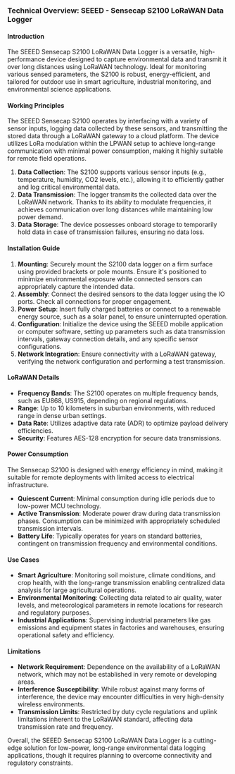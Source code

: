 ### Technical Overview: SEEED - Sensecap S2100 LoRaWAN Data Logger

#### Introduction
The SEEED Sensecap S2100 LoRaWAN Data Logger is a versatile, high-performance device designed to capture environmental data and transmit it over long distances using LoRaWAN technology. Ideal for monitoring various sensed parameters, the S2100 is robust, energy-efficient, and tailored for outdoor use in smart agriculture, industrial monitoring, and environmental science applications.

#### Working Principles
The SEEED Sensecap S2100 operates by interfacing with a variety of sensor inputs, logging data collected by these sensors, and transmitting the stored data through a LoRaWAN gateway to a cloud platform. The device utilizes LoRa modulation within the LPWAN setup to achieve long-range communication with minimal power consumption, making it highly suitable for remote field operations.

1. **Data Collection**: The S2100 supports various sensor inputs (e.g., temperature, humidity, CO2 levels, etc.), allowing it to efficiently gather and log critical environmental data.
2. **Data Transmission**: The logger transmits the collected data over the LoRaWAN network. Thanks to its ability to modulate frequencies, it achieves communication over long distances while maintaining low power demand.
3. **Data Storage**: The device possesses onboard storage to temporarily hold data in case of transmission failures, ensuring no data loss.

#### Installation Guide
1. **Mounting**: Securely mount the S2100 data logger on a firm surface using provided brackets or pole mounts. Ensure it's positioned to minimize environmental exposure while connected sensors can appropriately capture the intended data.
2. **Assembly**: Connect the desired sensors to the data logger using the IO ports. Check all connections for proper engagement.
3. **Power Setup**: Insert fully charged batteries or connect to a renewable energy source, such as a solar panel, to ensure uninterrupted operation.
4. **Configuration**: Initialize the device using the SEEED mobile application or computer software, setting up parameters such as data transmission intervals, gateway connection details, and any specific sensor configurations.
5. **Network Integration**: Ensure connectivity with a LoRaWAN gateway, verifying the network configuration and performing a test transmission.

#### LoRaWAN Details
- **Frequency Bands**: The S2100 operates on multiple frequency bands, such as EU868, US915, depending on regional regulations.
- **Range**: Up to 10 kilometers in suburban environments, with reduced range in dense urban settings.
- **Data Rate**: Utilizes adaptive data rate (ADR) to optimize payload delivery efficiencies.
- **Security**: Features AES-128 encryption for secure data transmissions.

#### Power Consumption
The Sensecap S2100 is designed with energy efficiency in mind, making it suitable for remote deployments with limited access to electrical infrastructure.
- **Quiescent Current**: Minimal consumption during idle periods due to low-power MCU technology.
- **Active Transmission**: Moderate power draw during data transmission phases. Consumption can be minimized with appropriately scheduled transmission intervals.
- **Battery Life**: Typically operates for years on standard batteries, contingent on transmission frequency and environmental conditions.

#### Use Cases
- **Smart Agriculture**: Monitoring soil moisture, climate conditions, and crop health, with the long-range transmission enabling centralized data analysis for large agricultural operations.
- **Environmental Monitoring**: Collecting data related to air quality, water levels, and meteorological parameters in remote locations for research and regulatory purposes.
- **Industrial Applications**: Supervising industrial parameters like gas emissions and equipment states in factories and warehouses, ensuring operational safety and efficiency.

#### Limitations
- **Network Requirement**: Dependence on the availability of a LoRaWAN network, which may not be established in very remote or developing areas.
- **Interference Susceptibility**: While robust against many forms of interference, the device may encounter difficulties in very high-density wireless environments.
- **Transmission Limits**: Restricted by duty cycle regulations and uplink limitations inherent to the LoRaWAN standard, affecting data transmission rate and frequency.

Overall, the SEEED Sensecap S2100 LoRaWAN Data Logger is a cutting-edge solution for low-power, long-range environmental data logging applications, though it requires planning to overcome connectivity and regulatory constraints.